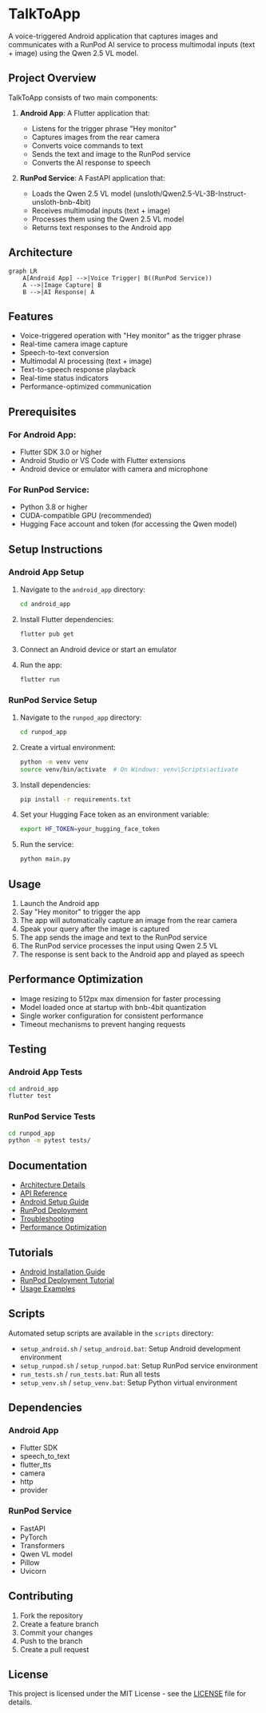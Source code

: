 # TalkToApp

A voice-triggered Android application that captures images and communicates with a RunPod AI service to process multimodal inputs (text + image) using the Qwen 2.5 VL model.

## Project Overview

TalkToApp consists of two main components:

1. **Android App**: A Flutter application that:
   - Listens for the trigger phrase "Hey monitor"
   - Captures images from the rear camera
   - Converts voice commands to text
   - Sends the text and image to the RunPod service
   - Converts the AI response to speech

2. **RunPod Service**: A FastAPI application that:
   - Loads the Qwen 2.5 VL model (unsloth/Qwen2.5-VL-3B-Instruct-unsloth-bnb-4bit)
   - Receives multimodal inputs (text + image)
   - Processes them using the Qwen 2.5 VL model
   - Returns text responses to the Android app

## Architecture

```mermaid
graph LR
    A[Android App] -->|Voice Trigger| B((RunPod Service))
    A -->|Image Capture| B
    B -->|AI Response| A
```

## Features

- Voice-triggered operation with "Hey monitor" as the trigger phrase
- Real-time camera image capture
- Speech-to-text conversion
- Multimodal AI processing (text + image)
- Text-to-speech response playback
- Real-time status indicators
- Performance-optimized communication

## Prerequisites

### For Android App:
- Flutter SDK 3.0 or higher
- Android Studio or VS Code with Flutter extensions
- Android device or emulator with camera and microphone

### For RunPod Service:
- Python 3.8 or higher
- CUDA-compatible GPU (recommended)
- Hugging Face account and token (for accessing the Qwen model)

## Setup Instructions

### Android App Setup

1. Navigate to the `android_app` directory:
   ```bash
   cd android_app
   ```

2. Install Flutter dependencies:
   ```bash
   flutter pub get
   ```

3. Connect an Android device or start an emulator

4. Run the app:
   ```bash
   flutter run
   ```

### RunPod Service Setup

1. Navigate to the `runpod_app` directory:
   ```bash
   cd runpod_app
   ```

2. Create a virtual environment:
   ```bash
   python -m venv venv
   source venv/bin/activate  # On Windows: venv\Scripts\activate
   ```

3. Install dependencies:
   ```bash
   pip install -r requirements.txt
   ```

4. Set your Hugging Face token as an environment variable:
   ```bash
   export HF_TOKEN=your_hugging_face_token
   ```

5. Run the service:
   ```bash
   python main.py
   ```

## Usage

1. Launch the Android app
2. Say "Hey monitor" to trigger the app
3. The app will automatically capture an image from the rear camera
4. Speak your query after the image is captured
5. The app sends the image and text to the RunPod service
6. The RunPod service processes the input using Qwen 2.5 VL
7. The response is sent back to the Android app and played as speech

## Performance Optimization

- Image resizing to 512px max dimension for faster processing
- Model loaded once at startup with bnb-4bit quantization
- Single worker configuration for consistent performance
- Timeout mechanisms to prevent hanging requests

## Testing

### Android App Tests
```bash
cd android_app
flutter test
```

### RunPod Service Tests
```bash
cd runpod_app
python -m pytest tests/
```

## Documentation

- [Architecture Details](docs/architecture.md)
- [API Reference](docs/api_reference.md)
- [Android Setup Guide](docs/android_setup.md)
- [RunPod Deployment](docs/runpod_deployment.md)
- [Troubleshooting](docs/troubleshooting.md)
- [Performance Optimization](docs/performance_optimization.md)

## Tutorials

- [Android Installation Guide](tutorials/android_installation_guide.md)
- [RunPod Deployment Tutorial](tutorials/runpod_deployment_tutorial.md)
- [Usage Examples](tutorials/usage_examples.md)

## Scripts

Automated setup scripts are available in the `scripts` directory:
- `setup_android.sh` / `setup_android.bat`: Setup Android development environment
- `setup_runpod.sh` / `setup_runpod.bat`: Setup RunPod service environment
- `run_tests.sh` / `run_tests.bat`: Run all tests
- `setup_venv.sh` / `setup_venv.bat`: Setup Python virtual environment

## Dependencies

### Android App
- Flutter SDK
- speech_to_text
- flutter_tts
- camera
- http
- provider

### RunPod Service
- FastAPI
- PyTorch
- Transformers
- Qwen VL model
- Pillow
- Uvicorn

## Contributing

1. Fork the repository
2. Create a feature branch
3. Commit your changes
4. Push to the branch
5. Create a pull request

## License

This project is licensed under the MIT License - see the [LICENSE](LICENSE) file for details.
